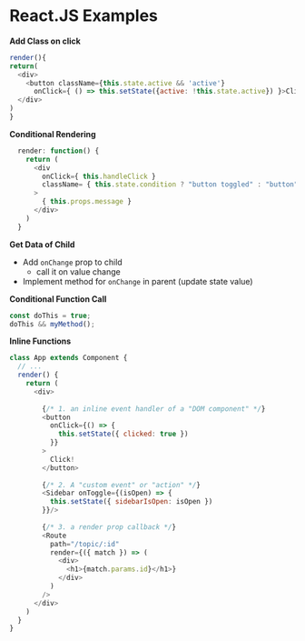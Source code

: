 # React.JS Examples




**Add Class on click**


```javascript
render(){
return(
  <div>
    <button className={this.state.active && 'active'}
      onClick={ () => this.setState({active: !this.state.active}) }>Click me</button>
  </div>
)
}
```


**Conditional Rendering**

```javascript
  render: function() {
    return ( 
      <div 
        onClick={ this.handleClick } 
        className= { this.state.condition ? "button toggled" : "button" }
      >
        { this.props.message } 
      </div>
    )    
  }
```

**Get Data of Child**
- Add `onChange` prop to child
	- call it on value change
- Implement method for `onChange` in parent (update state value)


**Conditional Function Call**
```javascript
const doThis = true;
doThis && myMethod();

```

**Inline Functions**
```javascript
class App extends Component {
  // ...
  render() {
    return (
      <div>
        
        {/* 1. an inline event handler of a "DOM component" */}
        <button
          onClick={() => {
            this.setState({ clicked: true })
          }}
        >
          Click!
        </button>
        
        {/* 2. A "custom event" or "action" */}
        <Sidebar onToggle={(isOpen) => {
          this.setState({ sidebarIsOpen: isOpen })
        }}/>
        
        {/* 3. a render prop callback */}
        <Route
          path="/topic/:id"
          render={({ match }) => (
            <div>
              <h1>{match.params.id}</h1>}
            </div>
          )
        />
      </div>
    )
  }
}
```
